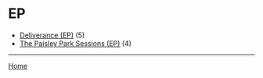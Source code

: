 # EP

  * [Deliverance (EP)](./ep/deliverance/) (5)
  * [The Paisley Park Sessions (EP)](./ep/the-paisley-park-sessions/) (4)

----

[Home](../)
